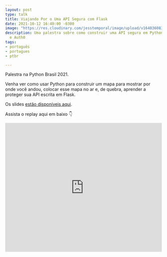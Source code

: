 ```yaml
---
layout: post
type: talk
title: Viajando Por o Uma API Segura com Flask
date: 2021-10-12 16:40:00 -0300
image: "https://res.cloudinary.com/jesstemporal/image/upload/v1640360836/covers/talk_ycoaee.png"
description: Uma palestra sobre como construir uma API segura em Python usando Flask
  e Auth0
tags:
- português
- portugues
- ptbr

---
```

Palestra na Python Brasil 2021.

Venha ver como usar Python para construir um mapa para mostrar por onde você andou, colocar esse mapa no ar e, de quebra, aprender a proteger sua API escrita em Flask.

Os slides [estão disponíveis aqui](https://slides.com/jtemporal/api-segura-pybr2021).

Assista o replay aqui em baixo 👇

<iframe width="100%" height="415" src="https://www.youtube.com/embed/YmyZaQQVpec" title="YouTube video player" frameborder="0" allow="accelerometer; autoplay; clipboard-write; encrypted-media; gyroscope; picture-in-picture" allowfullscreen></iframe>